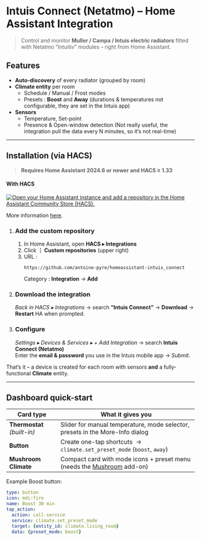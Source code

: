 # Intuis Connect (Netatmo) – Home Assistant Integration

> Control and monitor **Muller / Campa / Intuis electric radiators** fitted with Netatmo “Intuitiv” modules – right from Home Assistant.


## Features

* **Auto-discovery** of every radiator (grouped by room)  
* **Climate entity** per room  
  * Schedule / Manual / Frost modes  
  * Presets : **Boost** and **Away** (durations & temperatures not configurable, they are set in the Intuis app)
* **Sensors**  
  * Temperature, Set-point
  * Presence & Open-window detection  (Not really useful, the integration pull the data every N minutes, so it’s not real-time)

---

## Installation (via HACS)

> **Requires Home Assistant 2024.6 or newer and HACS ≥ 1.33**

#### With HACS
[![Open your Home Assistant instance and add a repository in the Home Assistant Community Store (HACS).](https://my.home-assistant.io/badges/hacs_repository.svg)](https://my.home-assistant.io/redirect/hacs_repository/?owner=TheFab21&repository=intuis-connect&category=integration)

More information [here](https://hacs.xyz/).

1. ### Add the custom repository  
   1. In Home Assistant, open **HACS ▸ Integrations**  
   2. Click **⋮ Custom repositories** (upper right)  
   3. URL :  
      ```
      https://github.com/antoine-pyre/homeassistant-intuis_connect
      ```  
      Category : **Integration** → **Add**

2. ### Download the integration  
   *Back in HACS ▸ Integrations* → search **“Intuis Connect”** → **Download** → **Restart** HA when prompted.

3. ### Configure  
   *Settings ▸ Devices & Services ▸ + Add Integration* → search **Intuis Connect (Netatmo)**  
   Enter the **email & password** you use in the Intuis mobile app → *Submit*.

That’s it – a device is created for each room with sensors **and** a fully-functional **Climate** entity.

---

## Dashboard quick-start

| Card type | What it gives you |
|-----------|------------------|
| **Thermostat** *(built-in)* | Slider for manual temperature, mode selector, presets in the More-Info dialog |
| **Button** | Create one-tap shortcuts &nbsp;→ `climate.set_preset_mode` (`boost`, `away`) |
| **Mushroom Climate** | Compact card with mode icons + preset menu (needs the [Mushroom](https://github.com/piitaya/lovelace-mushroom) add-on) |

Example Boost button:

```yaml
type: button
icon: mdi:fire
name: Boost 30 min
tap_action:
  action: call-service
  service: climate.set_preset_mode
  target: {entity_id: climate.living_room}
  data: {preset_mode: boost}
